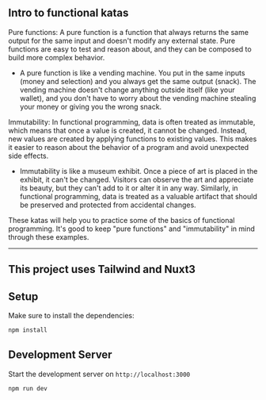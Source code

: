 ## Intro to functional katas
Pure functions: A pure function is a function that always returns the same output for the same input and doesn't modify any external state. Pure functions are easy to test and reason about, and they can be composed to build more complex behavior.
- A pure function is like a vending machine. You put in the same inputs (money and selection) and you always get the same output (snack). The vending machine doesn't change anything outside itself (like your wallet), and you don't have to worry about the vending machine stealing your money or giving you the wrong snack.

Immutability: In functional programming, data is often treated as immutable, which means that once a value is created, it cannot be changed. Instead, new values are created by applying functions to existing values. This makes it easier to reason about the behavior of a program and avoid unexpected side effects.
- Immutability is like a museum exhibit. Once a piece of art is placed in the exhibit, it can't be changed. Visitors can observe the art and appreciate its beauty, but they can't add to it or alter it in any way. Similarly, in functional programming, data is treated as a valuable artifact that should be preserved and protected from accidental changes.

These katas will help you to practice some of the basics of functional programming. It's good to keep "pure functions" and "immutability" in mind through these examples.

---
This project uses Tailwind and Nuxt3
---

## Setup
Make sure to install the dependencies:

```bash
npm install
```

## Development Server

Start the development server on `http://localhost:3000`

```bash
npm run dev
```
